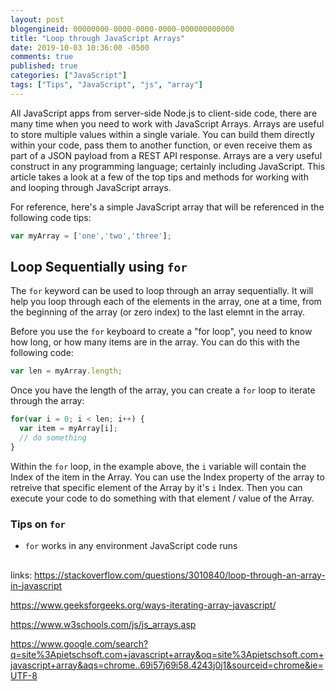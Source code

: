 ```yaml
---
layout: post
blogengineid: 00000000-0000-0000-0000-000000000000
title: "Loop through JavaScript Arrays"
date: 2019-10-03 10:36:00 -0500
comments: true
published: true
categories: ["JavaScript"]
tags: ["Tips", "JavaScript", "js", "array"]
---
```


All JavaScript apps from server-side Node.js to client-side code, there are many time when you need to work with JavaScript Arrays. Arrays are useful to store multiple values within a single variale. You can build them directly within your code, pass them to another function, or even receive them as part of a JSON payload from a REST API response. Arrays are a very useful construct in any programming language; certainly including JavaScript. This article takes a look at a few of the top tips and methods for working with and looping through JavaScript arrays.

For reference, here's a simple JavaScript array that will be referenced in the following code tips:

```js
var myArray = ['one','two','three'];
```

## Loop Sequentially using `for`

The `for` keyword can be used to loop through an array sequentially. It will help you loop through each of the elements in the array, one at a time, from the beginning of the array (or zero index) to the last elemnt in the array.

Before you use the `for` keyboard to create a "for loop", you need to know how long, or how many items are in the array. You can do this with the following code:

```js
var len = myArray.length;
```

Once you have the length of the array, you can create a `for` loop to iterate through the array:

```js
for(var i = 0; i < len; i++) {
  var item = myArray[i];
  // do something
}
```

Within the `for` loop, in the example above, the `i` variable will contain the Index of the item in the Array. You can use the Index property of the array to retreive that specific element of the Array by it's `i` Index. Then you can execute your code to do something with that element / value of the Array.

### Tips on `for`

- `for` works in any environment JavaScript code runs


## 



links:
https://stackoverflow.com/questions/3010840/loop-through-an-array-in-javascript

https://www.geeksforgeeks.org/ways-iterating-array-javascript/

https://www.w3schools.com/js/js_arrays.asp

https://www.google.com/search?q=site%3Apietschsoft.com+javascript+array&oq=site%3Apietschsoft.com+javascript+array&aqs=chrome..69i57j69i58.4243j0j1&sourceid=chrome&ie=UTF-8

